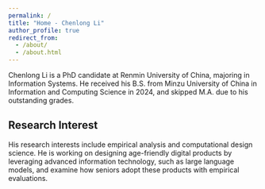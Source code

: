 ```yaml
---
permalink: /
title: "Home - Chenlong Li"
author_profile: true
redirect_from: 
  - /about/
  - /about.html
---
```


Chenlong Li is a PhD candidate at Renmin University of China, majoring in Information Systems. He received his B.S. from Minzu University of China in Information and Computing Science in 2024, and skipped M.A. due to his outstanding grades.

Research Interest
------
His research interests include empirical analysis and computational design science. He is working on designing age-friendly digital products by leveraging advanced information technology, such as large language models, and examine how seniors adopt these products with empirical evaluations.
